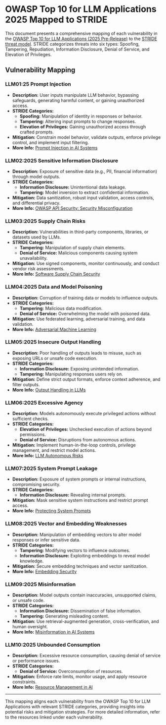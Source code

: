 # OWASP Top 10 for LLM Applications 2025 Mapped to STRIDE

This document presents a comprehensive mapping of each vulnerability in the [OWASP Top 10 for LLM Applications (2025 Pre-Release)](https://genai.owasp.org) to the [STRIDE threat model](https://learn.microsoft.com/en-us/azure/security/develop/threat-modeling-tool-threats#stride-model). STRIDE categorizes threats into six types: Spoofing, Tampering, Repudiation, Information Disclosure, Denial of Service, and Elevation of Privileges.

## Vulnerability Mapping

### LLM01:25 Prompt Injection
- **Description:** User inputs manipulate LLM behavior, bypassing safeguards, generating harmful content, or gaining unauthorized access.
- **STRIDE Categories:**
  - **Spoofing:** Manipulation of identity in responses or behavior.
  - **Tampering:** Altering input prompts to change responses.
  - **Elevation of Privileges:** Gaining unauthorized access through crafted prompts.
- **Mitigation:** Constrain model behavior, validate outputs, enforce privilege control, and implement input filtering.
- **More Info:** [Prompt Injection in AI Systems](https://arxiv.org/abs/2302.12173)

### LLM02:2025 Sensitive Information Disclosure
- **Description:** Exposure of sensitive data (e.g., PII, financial information) through model outputs.
- **STRIDE Categories:**
  - **Information Disclosure:** Unintentional data leakage.
  - **Tampering:** Model inversion to extract confidential information.
- **Mitigation:** Data sanitization, robust input validation, access controls, and differential privacy.
- **More Info:** [OWASP API Security: Security Misconfiguration](https://owasp.org/API-Security/editions/2023/en/0xa8-security-misconfiguration/)

### LLM03:2025 Supply Chain Risks
- **Description:** Vulnerabilities in third-party components, libraries, or datasets used by LLMs.
- **STRIDE Categories:**
  - **Tampering:** Manipulation of supply chain elements.
  - **Denial of Service:** Malicious components causing system unavailability.
- **Mitigation:** Use signed components, monitor continuously, and conduct vendor risk assessments.
- **More Info:** [Software Supply Chain Security](https://nvlpubs.nist.gov/nistpubs/ai/NIST.AI.100-2e2023.pdf)

### LLM04:2025 Data and Model Poisoning
- **Description:** Corruption of training data or models to influence outputs.
- **STRIDE Categories:**
  - **Tampering:** Malicious data modification.
  - **Denial of Service:** Overwhelming the model with poisoned data.
- **Mitigation:** Use federated learning, adversarial training, and data validation.
- **More Info:** [Adversarial Machine Learning](https://atlas.mitre.org/techniques/AML.T0051.001)

### LLM05:2025 Insecure Output Handling
- **Description:** Poor handling of outputs leads to misuse, such as exposing URLs or unsafe code execution.
- **STRIDE Categories:**
  - **Information Disclosure:** Exposing unintended information.
  - **Tampering:** Manipulating responses users rely on.
- **Mitigation:** Define strict output formats, enforce context adherence, and filter outputs.
- **More Info:** [Output Handling in LLMs](https://research.kudelskisecurity.com/2023/05/25/reducing-the-impact-of-prompt-injection-attacks-through-design/)

### LLM06:2025 Excessive Agency
- **Description:** Models autonomously execute privileged actions without sufficient checks.
- **STRIDE Categories:**
  - **Elevation of Privileges:** Unchecked execution of actions beyond permissions.
  - **Denial of Service:** Disruptions from autonomous actions.
- **Mitigation:** Implement human-in-the-loop controls, privilege management, and restrict model actions.
- **More Info:** [LLM Autonomous Risks](https://aivillage.org/large%20language%20models/threat-modeling-llm/)

### LLM07:2025 System Prompt Leakage
- **Description:** Exposure of system prompts or internal instructions, compromising security.
- **STRIDE Categories:**
  - **Information Disclosure:** Revealing internal prompts.
- **Mitigation:** Mask sensitive system instructions and restrict prompt access.
- **More Info:** [Protecting System Prompts](https://arxiv.org/abs/2306.05499)

### LLM08:2025 Vector and Embedding Weaknesses
- **Description:** Manipulation of embedding vectors to alter model responses or infer sensitive data.
- **STRIDE Categories:**
  - **Tampering:** Modifying vectors to influence outcomes.
  - **Information Disclosure:** Exploiting embeddings to reveal model knowledge.
- **Mitigation:** Secure embedding techniques and vector sanitization.
- **More Info:** [Embedding Security](https://ieeexplore.ieee.org/document/10579515)

### LLM09:2025 Misinformation
- **Description:** Model outputs contain inaccuracies, unsupported claims, or unsafe code.
- **STRIDE Categories:**
  - **Information Disclosure:** Dissemination of false information.
  - **Tampering:** Generating misleading content.
- **Mitigation:** Use retrieval-augmented generation, cross-verification, and human oversight.
- **More Info:** [Misinformation in AI Systems](https://arxiv.org/abs/2307.00691)

### LLM10:2025 Unbounded Consumption
- **Description:** Excessive resource consumption, causing denial of service or performance issues.
- **STRIDE Categories:**
  - **Denial of Service:** Overconsumption of resources.
- **Mitigation:** Enforce rate limits, monitor usage, and apply resource constraints.
- **More Info:** [Resource Management in AI](https://arxiv.org/abs/2407.07403)

---

This mapping aligns each vulnerability from the OWASP Top 10 for LLM Applications with relevant STRIDE categories, providing insights into potential risks and mitigation strategies. For more detailed information, refer to the resources linked under each vulnerability.

